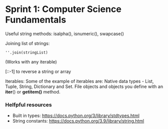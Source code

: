 # Sprint 1: Computer Science Fundamentals

Useful string methods: isalpha(), isnumeric(), swapcase()

Joining list of strings:
```
''.join(stringList)
```
(Works with any iterable)

[::-1] to reverse a string or array

Iterables: Some of the example of iterables are:
Native data types - List, Tuple, String, Dictionary and Set.
File objects and objects you define with an __iter__() or __getitem()__ method.

### Helfpful resources
* Built in types: https://docs.python.org/3/library/stdtypes.html
* String constants: https://docs.python.org/3.9/library/string.html


